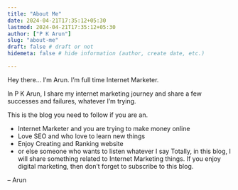 ```yaml
---
title: "About Me"
date: 2024-04-21T17:35:12+05:30
lastmod: 2024-04-21T17:35:12+05:30
author: ["P K Arun"]
slug: "about-me"
draft: false # draft or not
hidemeta: false # hide information (author, create date, etc.)

---
```

Hey there… I’m Arun. I’m full time Internet Marketer.

In P K Arun, I share my internet marketing journey and share a few successes and failures, whatever I’m trying.

This is the blog you need to follow if you are an.

- Internet Marketer and you are trying to make money online
- Love SEO and who love to learn new things
- Enjoy Creating and Ranking website
- or else someone who wants to listen whatever I say
Totally, in this blog, I will share something related to Internet Marketing things. If you enjoy digital marketing, then don’t forget to subscribe to this blog.

– Arun